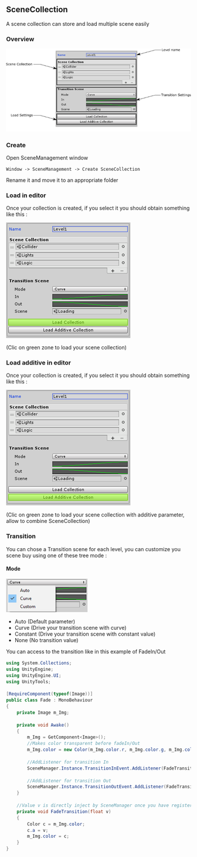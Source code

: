## SceneCollection

A scene collection can store and load multiple scene easily

### Overview
![SceneCollection panel](https://github.com/Nicolas-Constanty/UnityTools/blob/master/images/SceneCollectionPanel.png)

### Create

Open SceneManagement window
```
Window -> SceneManagement -> Create SceneCollection
```

Rename it and move it to an appropriate folder

### Load in editor

Once your collection is created, if you select it you should obtain something like this :

![Capture load collection](https://github.com/Nicolas-Constanty/UnityTools/blob/master/images/SceneCollection-LoadCollection.png)

(Clic on green zone to load your scene collection)

### Load additive in editor

Once your collection is created, if you select it you should obtain something like this :

![Capture load additive collection](https://github.com/Nicolas-Constanty/UnityTools/blob/master/images/SceneCollection-LoadAdditiveCollection.png)

(Clic on green zone to load your scene collection with additive parameter, allow to combine SceneCollection)

### Transition

You can chose a Transition scene for each level, you can customize you scene buy using one of these tree mode :

#### Mode
![Capture mode](https://github.com/Nicolas-Constanty/UnityTools/blob/master/images/SceneCollection-Mode.png)

* Auto (Default parameter)
* Curve (Drive your transition scene with curve)
* Constant (Drive your transition scene with constant value)
* None (No transition value)

You can access to the transition like in this example of FadeIn/Out

```csharp
using System.Collections;
using UnityEngine;
using UnityEngine.UI;
using UnityTools;

[RequireComponent(typeof(Image))]
public class Fade : MonoBehaviour
{
    private Image m_Img;

    private void Awake()
    {
        m_Img = GetComponent<Image>();
        //Makes color transparent before fadeIn/Out
        m_Img.color = new Color(m_Img.color.r, m_Img.color.g, m_Img.color.b, 0);

        //AddListener for transition In
        SceneManager.Instance.TransitionInEvent.AddListener(FadeTransition);

        //AddListener for transition Out
        SceneManager.Instance.TransitionOutEvent.AddListener(FadeTransition);
    }

    //Value v is directly inject by SceneManager once you have register these events
    private void FadeTransition(float v)
    {
        Color c = m_Img.color;
        c.a = v;
        m_Img.color = c;
    }
}
```
